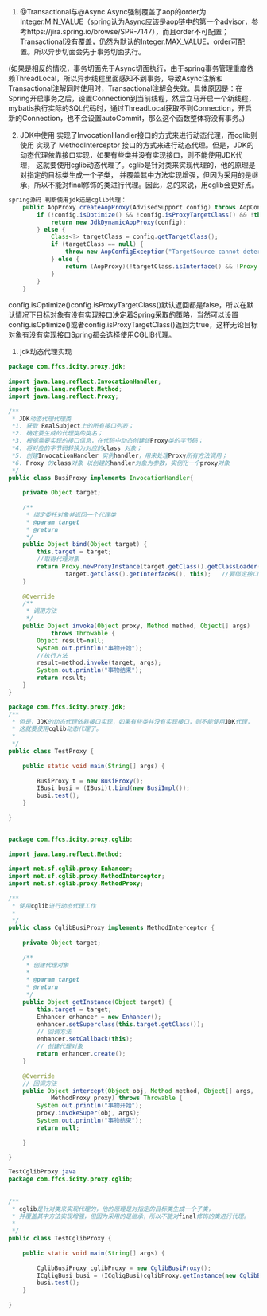 1. @Transactional与@Async
Async强制覆盖了aop的order为Integer.MIN_VALUE（spring认为Async应该是aop链中的第一个advisor，参考https://jira.spring.io/browse/SPR-7147），而且order不可配置；Transactional没有覆盖，仍然为默认的Integer.MAX_VALUE，order可配置。所以异步切面会先于事务切面执行。

(如果是相反的情况，事务切面先于Async切面执行，由于spring事务管理重度依赖ThreadLocal，所以异步线程里面感知不到事务，导致Async注解和Transactional注解同时使用时，Transactional注解会失效。具体原因是：在Spring开启事务之后，设置Connection到当前线程，然后立马开启一个新线程，mybatis执行实际的SQL代码时，通过ThreadLocal获取不到Connection，开启新的Connection，也不会设置autoCommit，那么这个函数整体将没有事务。)

2. JDK中使用 实现了InvocationHandler接口的方式来进行动态代理，而cglib则使用 实现了 MethodInterceptor 接口的方式来进行动态代理。但是，JDK的动态代理依靠接口实现，如果有些类并没有实现接口，则不能使用JDK代理， 这就要使用cglib动态代理了。cglib是针对类来实现代理的，他的原理是对指定的目标类生成一个子类， 并覆盖其中方法实现增强，但因为采用的是继承，所以不能对final修饰的类进行代理。因此，总的来说，用cglib会更好点。
```java
spring源码 判断使用jdk还是cglib代理：
    public AopProxy createAopProxy(AdvisedSupport config) throws AopConfigException {
        if (!config.isOptimize() && !config.isProxyTargetClass() && !this.hasNoUserSuppliedProxyInterfaces(config)) {
            return new JdkDynamicAopProxy(config);
        } else {
            Class<?> targetClass = config.getTargetClass();
            if (targetClass == null) {
                throw new AopConfigException("TargetSource cannot determine target class: Either an interface or a target is required for proxy creation.");
            } else {
                return (AopProxy)(!targetClass.isInterface() && !Proxy.isProxyClass(targetClass) ? new ObjenesisCglibAopProxy(config) : new JdkDynamicAopProxy(config));
            }
        }
    }
```
 config.isOptimize()config.isProxyTargetClass()默认返回都是false，所以在默认情况下目标对象有没有实现接口决定着Spring采取的策略，当然可以设置config.isOptimize()或者config.isProxyTargetClass()返回为true，这样无论目标对象有没有实现接口Spring都会选择使用CGLIB代理。


1. jdk动态代理实现
```java
package com.ffcs.icity.proxy.jdk;
 
import java.lang.reflect.InvocationHandler;
import java.lang.reflect.Method;
import java.lang.reflect.Proxy;
 
/**
 * JDK动态代理代理类
 *1. 获取 RealSubject上的所有接口列表； 
 *2. 确定要生成的代理类的类名； 
 *3. 根据需要实现的接口信息，在代码中动态创建该Proxy类的字节码； 
 *4. 将对应的字节码转换为对应的class 对象； 
 *5. 创建InvocationHandler 实例handler，用来处理Proxy所有方法调用； 
 *6. Proxy 的class对象 以创建的handler对象为参数，实例化一个proxy对象
 */ 
public class BusiProxy implements InvocationHandler{
 
	private Object target;
	
    /** 
     * 绑定委托对象并返回一个代理类 
     * @param target 
     * @return 
     */  
    public Object bind(Object target) {
        this.target = target;  
        //取得代理对象  
        return Proxy.newProxyInstance(target.getClass().getClassLoader(),  
                target.getClass().getInterfaces(), this);   //要绑定接口(这是一个缺陷，cglib弥补了这一缺陷)  
    }  
  
    @Override  
    /** 
     * 调用方法 
     */  
    public Object invoke(Object proxy, Method method, Object[] args)  
            throws Throwable {  
        Object result=null;  
        System.out.println("事物开始");  
        //执行方法  
        result=method.invoke(target, args);  
        System.out.println("事物结束");  
        return result;  
    }  
}

package com.ffcs.icity.proxy.jdk;
/**
 * 但是，JDK的动态代理依靠接口实现，如果有些类并没有实现接口，则不能使用JDK代理，
 * 这就要使用cglib动态代理了。
 *
 */
public class TestProxy {
 
	public static void main(String[] args) {
		
		BusiProxy t = new BusiProxy();
		IBusi busi = (IBusi)t.bind(new BusiImpl());
		busi.test();
	}
	
}
```

```java

package com.ffcs.icity.proxy.cglib;
 
import java.lang.reflect.Method;
 
import net.sf.cglib.proxy.Enhancer;
import net.sf.cglib.proxy.MethodInterceptor;
import net.sf.cglib.proxy.MethodProxy;
 
/**
 * 使用cglib进行动态代理工作
 *
 */
public class CglibBusiProxy implements MethodInterceptor {
 
	private Object target;
 
	/** 
	 * 创建代理对象 
	 *  
	 * @param target 
	 * @return 
	 */
	public Object getInstance(Object target) {
		this.target = target;
		Enhancer enhancer = new Enhancer();
		enhancer.setSuperclass(this.target.getClass());
		// 回调方法  
		enhancer.setCallback(this);
		// 创建代理对象  
		return enhancer.create();
	}
 
	@Override
	// 回调方法  
	public Object intercept(Object obj, Method method, Object[] args,
			MethodProxy proxy) throws Throwable {
		System.out.println("事物开始");
		proxy.invokeSuper(obj, args);
		System.out.println("事物结束");
		return null;
 
	}
 
}

TestCglibProxy.java
package com.ffcs.icity.proxy.cglib;
 
 
/**
 * cglib是针对类来实现代理的，他的原理是对指定的目标类生成一个子类，
 * 并覆盖其中方法实现增强，但因为采用的是继承，所以不能对final修饰的类进行代理。 
 *
 */
public class TestCglibProxy {
 
	public static void main(String[] args) {
		
		CglibBusiProxy cglibProxy = new CglibBusiProxy();
		ICgligBusi busi = (ICgligBusi)cglibProxy.getInstance(new CglibBusiImpl()); 
		busi.test();
	}
	
}
```
